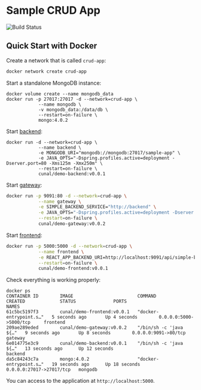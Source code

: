 # Sample CRUD App

![Build Status](https://github.com/CemalUnal/sample-crud-app/workflows/Docker/badge.svg?branch=master)

## Quick Start with Docker

Create a network that is called `crud-app`:
```bash
docker network create crud-app
```

Start a standalone MongoDB instance:
```
docker volume create --name mongodb_data
docker run -p 27017:27017 -d --network=crud-app \
            --name mongodb \
            -v mongodb_data:/data/db \
            --restart=on-failure \
            mongo:4.0.2
```

Start [backend](./backend):
```
docker run -d --network=crud-app \
            --name backend \
            -e MONGODB_URI="mongodb://mongodb:27017/sample-app" \
            -e JAVA_OPTS="-Dspring.profiles.active=deployment -Dserver.port=80 -Xms125m -Xmx250m" \
            --restart=on-failure \
            cunal/demo-backend:v0.0.1
```

Start [gateway](./gateway):
```bash
docker run -p 9091:80 -d --network=crud-app \
            --name gateway \
            -e SIMPLE_BACKEND_SERVICE="http://backend" \
            -e JAVA_OPTS="-Dspring.profiles.active=deployment -Dserver.port=80 -Xms125m -Xmx250m" \
            --restart=on-failure \
            cunal/demo-gateway:v0.0.2
```

Start [frontend](./frontend):

```bash
docker run -p 5000:5000 -d --network=crud-app \
            --name frontend \
            -e REACT_APP_BACKEND_URI=http://localhost:9091/api/simple-backend \
            --restart=on-failure \
            cunal/demo-frontend:v0.0.1
```

Check everything is working properly:

```
docker ps
CONTAINER ID        IMAGE                        COMMAND                  CREATED             STATUS              PORTS                      NAMES
61c5bc5197f3        cunal/demo-frontend:v0.0.1   "docker-entrypoint.s…"   5 seconds ago       Up 4 seconds        0.0.0.0:5000->5000/tcp     frontend
209ae289eded        cunal/demo-gateway:v0.0.2    "/bin/sh -c 'java ${…"   9 seconds ago       Up 8 seconds        0.0.0.0:9091->80/tcp       gateway
6e014775e3c9        cunal/demo-backend:v0.0.1    "/bin/sh -c 'java ${…"   13 seconds ago      Up 12 seconds                                  backend
da5c84243c7a        mongo:4.0.2                  "docker-entrypoint.s…"   19 seconds ago      Up 18 seconds       0.0.0.0:27017->27017/tcp   mongodb
```

You can access to the application at `http://localhost:5000`.
